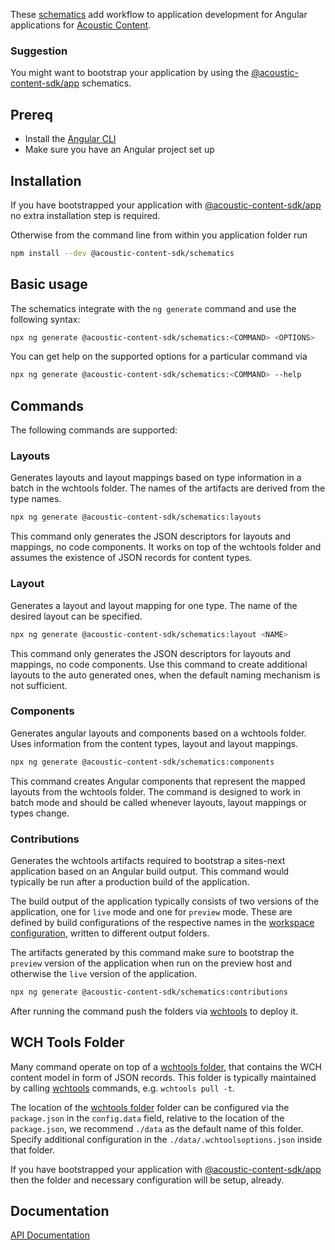These [schematics](https://www.npmjs.com/package/@angular-devkit/schematics) add workflow to application development for Angular applications for [Acoustic Content](https://www.ibm.com/products/watson-content-hub).

### Suggestion

You might want to bootstrap your application by using the [@acoustic-content-sdk/app](https://www.npmjs.com/package/@acoustic-content-sdk/app) schematics.

## Prereq

- Install the [Angular CLI](https://cli.angular.io/)
- Make sure you have an Angular project set up

## Installation

If you have bootstrapped your application with [@acoustic-content-sdk/app](https://www.npmjs.com/package/@acoustic-content-sdk/app) no extra installation step is required.

Otherwise from the command line from within you application folder run

```bash
npm install --dev @acoustic-content-sdk/schematics
```

## Basic usage

The schematics integrate with the `ng generate` command and use the following syntax:

```bash
npx ng generate @acoustic-content-sdk/schematics:<COMMAND> <OPTIONS>
```

You can get help on the supported options for a particular command via

```bash
npx ng generate @acoustic-content-sdk/schematics:<COMMAND> --help
```

## Commands

The following commands are supported:

### Layouts

Generates layouts and layout mappings based on type information in a batch in the wchtools folder. The names of the artifacts are derived from the type names.

```bash
npx ng generate @acoustic-content-sdk/schematics:layouts
```

This command only generates the JSON descriptors for layouts and mappings, no code components. It works on top of the wchtools folder and assumes the existence of JSON records for content types.

### Layout

Generates a layout and layout mapping for one type. The name of the desired layout can be specified.

```bash
npx ng generate @acoustic-content-sdk/schematics:layout <NAME>
```

This command only generates the JSON descriptors for layouts and mappings, no code components. Use this command to create additional layouts to the auto generated ones, when the default naming mechanism is not sufficient.

### Components

Generates angular layouts and components based on a wchtools folder. Uses information from the content types, layout and layout mappings.

```bash
npx ng generate @acoustic-content-sdk/schematics:components
```

This command creates Angular components that represent the mapped layouts from the wchtools folder. The command is designed to work in batch mode and should be called whenever layouts, layout mappings or types change.

### Contributions

Generates the wchtools artifacts required to bootstrap a sites-next application based on an Angular build output. This command would typically be run after a production build of the application.

The build output of the application typically consists of two versions of the application, one for `live` mode and one for `preview` mode. These are defined by build configurations of the respective names in the [workspace configuration](https://angular.io/guide/workspace-config), written to different output folders.

The artifacts generated by this command make sure to bootstrap the `preview` version of the application when run on the preview host and otherwise the `live` version of the application.

```bash
npx ng generate @acoustic-content-sdk/schematics:contributions
```

After running the command push the folders via [wchtools](https://www.npmjs.com/package/wchtools-cli) to deploy it.

## WCH Tools Folder

Many command operate on top of a [wchtools folder](https://www.npmjs.com/package/wchtools-cli), that contains the WCH content model in form of JSON records. This folder is typically maintained by calling [wchtools](https://www.npmjs.com/package/wchtools-cli) commands, e.g. `wchtools pull -t`.

The location of the [wchtools folder](https://www.npmjs.com/package/wchtools-cli) folder can be configured via the `package.json` in the `config.data` field, relative to the location of the `package.json`, we recommend `./data` as the default name of this folder. Specify additional configuration in the `./data/.wchtoolsoptions.json` inside that folder.

If you have bootstrapped your application with [@acoustic-content-sdk/app](https://www.npmjs.com/package/@acoustic-content-sdk/app) then the folder and necessary configuration will be setup, already.

## Documentation

[API Documentation](./markdown/schematics.md)
